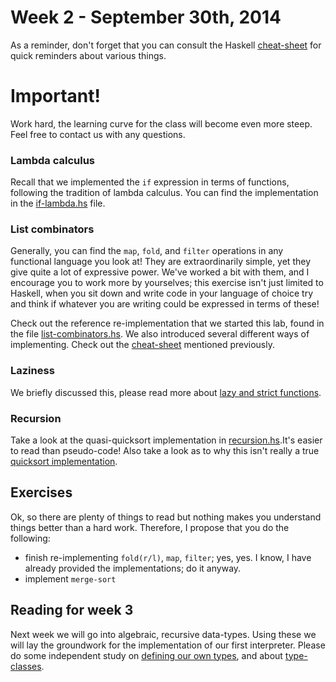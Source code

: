 # Week 2 - September 30th, 2014

As a reminder, don't forget that you can consult the Haskell [cheat-sheet](../haskell-cheat-sheet.md) for quick reminders about various things.

# Important!

Work hard, the learning curve for the class will become even more steep. Feel free to contact us with any questions.

### Lambda calculus

Recall that we implemented the `if` expression in terms of functions, following the tradition of lambda calculus. You can find the implementation in the [if-lambda.hs](./if-lambda.hs)  file.

### List combinators

Generally, you can find the `map`, `fold`, and `filter` operations in any functional language you look at! They are extraordinarily simple, yet they give quite a lot of expressive power. We've worked a bit with them, and I encourage you to work more by yourselves; this exercise isn't just limited to Haskell, when you sit down and write code in your language of choice try and think if whatever you are writing could be expressed in terms of these!  

Check out the reference re-implementation that we started this lab, found in the file [list-combinators.hs](./list-combinators.hs). We also introduced several different ways of implementing. Check out the [cheat-sheet](../haskell-cheat-sheet.md) mentioned previously.

### Laziness

We briefly discussed this, please read more about [lazy and strict functions](http://en.wikibooks.org/wiki/Haskell/Laziness#Lazy_and_strict_functions).

### Recursion

Take a look at the quasi-quicksort implementation in [recursion.hs](./recursion.hs).It's easier to read than pseudo-code! Also take a look as to why this isn't really a true [quicksort implementation](http://www.haskell.org/haskellwiki/Introduction#Quicksort_in_Haskell).

## Exercises

Ok, so there are plenty of things to read but nothing makes you understand things better than a hard work. Therefore, I propose that you do the following:
  * finish re-implementing `fold(r/l)`, `map`, `filter`; yes, yes. I know, I have already provided the implementations; do it anyway.
  * implement `merge-sort`

## Reading for week 3

Next week we will go into algebraic, recursive data-types. Using these we will lay the groundwork for the implementation of our first interpreter. Please do some independent study on [defining our own types](http://www.haskell.org/haskellwiki/Algebraic_data_type), and about [type-classes](http://learnyouahaskell.com/types-and-typeclasses).
